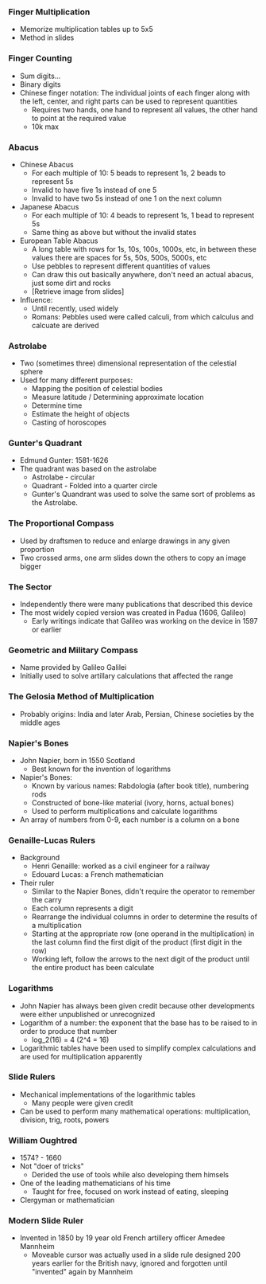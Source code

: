 ### Finger Multiplication
 - Memorize multiplication tables up to 5x5
 - Method in slides

### Finger Counting
 - Sum digits...
 - Binary digits
 - Chinese finger notation: The individual joints of each finger along with the left, center, and right parts can be used to represent quantities
	 - Requires two hands, one hand to represent all values, the other hand to point at the required value
	 - 10k max

### Abacus
 - Chinese Abacus
	 - For each multiple of 10: 5 beads to represent 1s, 2 beads to represent 5s
	 - Invalid to have five 1s instead of one 5
	 - Invalid to have two 5s instead of one 1 on the next column
 - Japanese Abacus
	 - For each multiple of 10: 4 beads to represent 1s, 1 bead to represent 5s
	 - Same thing as above but without the invalid states
 - European Table Abacus
	 - A long table with rows for 1s, 10s, 100s, 1000s, etc, in between these values there are spaces for 5s, 50s, 500s, 5000s, etc
	 - Use pebbles to represent different quantities of values
	 - Can draw this out basically anywhere, don't need an actual abacus, just some dirt and rocks
	 - [Retrieve image from slides]
 - Influence:
	 -  Until recently, used widely
	 - Romans: Pebbles used were called calculi, from which calculus and calcuate are derived

### Astrolabe
 - Two (sometimes three) dimensional representation of the celestial sphere
 - Used for many different purposes:
	 - Mapping the position of celestial bodies
	 - Measure latitude / Determining approximate location
	 - Determine time
	 - Estimate the height of objects
	 - Casting of horoscopes

### Gunter's Quadrant
 - Edmund Gunter: 1581-1626
 - The quadrant was based on the astrolabe
	 - Astrolabe - circular
	 - Quadrant - Folded into a quarter circle
	 - Gunter's Quandrant was used to solve the same sort of problems as the Astrolabe.

### The Proportional Compass
 - Used by draftsmen to reduce and enlarge drawings in any given proportion
 - Two crossed arms, one arm slides down the others to copy an image bigger

### The Sector
 - Independently there were many publications that described this device
 - The most widely copied version was created in Padua (1606, Galileo)
	 - Early writings indicate that Galileo was working on the device in 1597 or earlier

### Geometric and Military Compass
 - Name provided by Galileo Galilei
 - Initially used to solve artillary calculations that affected the range

### The Gelosia Method of Multiplication
 - Probably origins: India and later Arab, Persian, Chinese societies by the middle ages

### Napier's Bones
 - John Napier, born in 1550 Scotland
	 - Best known for the invention of logarithms
 - Napier's Bones:
	 - Known by various names: Rabdologia (after book title), numbering rods
	 - Constructed of bone-like material (ivory, horns, actual bones)
	 - Used to perform multiplications and calculate logarithms
 - An array of numbers from 0-9, each number is a column on a bone

### Genaille-Lucas Rulers
 - Background
	 - Henri Genaille: worked as a civil engineer for a railway
	 - Edouard Lucas: a French mathematician
 - Their ruler
	 - Similar to the Napier Bones, didn't require the operator to remember the carry
	 - Each column represents a digit
	 - Rearrange the individual columns in order to determine the results of a multiplication
	 - Starting at the appropriate row (one operand in the multiplication) in the last column find the first digit of the product (first digit in the row)
	 - Working left, follow the arrows to the next digit of the product until the entire product has been calculate

### Logarithms
 - John Napier has always been given credit because other developments were either unpublished or unrecognized
 - Logarithm of a number: the exponent that the base has to be raised to in order to produce that number
	 - log_2(16) = 4 (2^4 = 16)
 - Logarithmic tables have been used to simplify complex calculations and are used for multiplication apparently

### Slide Rulers
 - Mechanical implementations of the logarithmic tables
	 - Many people were given credit
 - Can be used to perform many mathematical operations: multiplication, division, trig, roots, powers

### William Oughtred
 - 1574? - 1660
 - Not "doer  of tricks"
	 - Derided the use of tools while also developing them himsels
 - One of the leading mathematicians of his time
	 - Taught for free, focused on work instead of eating, sleeping
 - Clergyman or mathematician

### Modern Slide Ruler
 - Invented in 1850 by 19 year old French artillery officer Amedee Mannheim
	 - Moveable cursor was actually used in a slide rule designed 200 years earlier for the British navy, ignored and forgotten until "invented" again by Mannheim